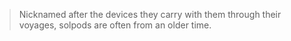 

> Nicknamed after the devices they carry with them through their voyages, solpods are often from an older time.


